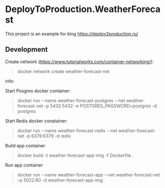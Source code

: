 # DeployToProduction.WeatherForecast

This project is an example for blog https://deploy2production.ru/

## Development

Create network (https://www.tutorialworks.com/container-networking/):

> docker network create weather-forecast-net

info: 

Start Posgres docker container:

> docker run --name weather-forecast-postgres --net weather-forecast-net -p 5432:5432 -e POSTGRES_PASSWORD=postgres -d postgres

Start Redis docker conatainer:

> docker run --name weather-forecast-redis --net weather-forecast-net -p 6379:6379 -d redis

Build app container

> docker build -t weather-forecast-app-img -f Dockerfile .

Run app container

> docker run --name weather-forecast-app --net weather-forecast-net -p 5022:80 -d weather-forecast-app-img